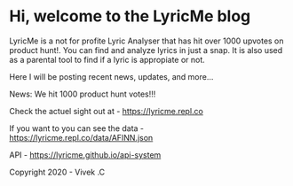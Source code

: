 # Hi, welcome to the LyricMe blog
LyricMe is a not for profite Lyric Analyser that has hit over 1000 upvotes on product hunt!.
You can find and analyze lyrics in just a snap. It is also used as a parental tool to find if a lyric is appropiate or not.

Here I will be posting recent news, updates, and more...

News: We hit 1000 product hunt votes!!!

Check the actuel sight out at - https://lyricme.repl.co 

If you want to you can see the data - https://lyricme.repl.co/data/AFINN.json 

API - https://lyricme.github.io/api-system

Copyright 2020 - Vivek .C
